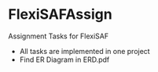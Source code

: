 # FlexiSAFAssign
Assignment Tasks for FlexiSAF

* All tasks are implemented in one project
* Find ER Diagram in ERD.pdf
